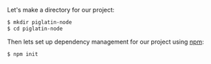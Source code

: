 Let's make a directory for our project:

```sh
$ mkdir piglatin-node
$ cd piglatin-node
```

Then lets set up dependency management for our project using [npm](https://www.npmjs.com/):

```sh
$ npm init
```

